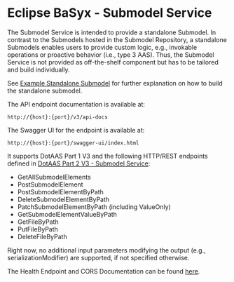 # Eclipse BaSyx - Submodel Service 
The Submodel Service is intended to provide a standalone Submodel. In contrast to the Submodels hosted in the Submodel Repository, a standalone Submodels enables users to provide custom logic, e.g., invokable operations or proactive behavior (i.e., type 3 AAS). Thus, the Submodel Service is not provided as off-the-shelf component but has to be tailored and build individually.


See [Example Standalone Submodel](basyx.submodelservice.example) for further explanation on how to build the standalone submodel.

The API endpoint documentation is available at:

	http://{host}:{port}/v3/api-docs
	
The Swagger UI for the endpoint is available at:

	http://{host}:{port}/swagger-ui/index.html

It supports DotAAS Part 1 V3 and the following HTTP/REST endpoints defined in [DotAAS Part 2 V3 - Submodel Service](https://app.swaggerhub.com/apis/Plattform_i40/SubmodelServiceSpecification/V3.0.1_SSP-001):

  * GetAllSubmodelElements
  * PostSubmodelElement
  * PostSubmodelElementByPath
  * DeleteSubmodelElementByPath
  * PatchSubmodelElementByPath (including ValueOnly)
  * GetSubmodelElementValueByPath
  * GetFileByPath
  * PutFileByPath
  * DeleteFileByPath

Right now, no additional input parameters modifying the output (e.g., serializationModifier) are supported, if not specified otherwise.

The Health Endpoint and CORS Documentation can be found [here](../docs/Readme.md). 
